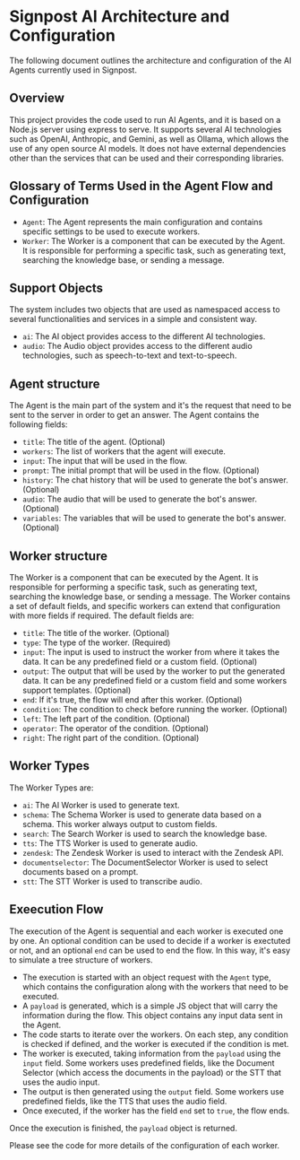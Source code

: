 
# Signpost AI Architecture and Configuration
The following document outlines the architecture and configuration of the AI Agents currently used in Signpost.

## Overview

This project provides the code used to run AI Agents, and it is based on a Node.js server using express to serve.
It supports several AI technologies such as OpenAI, Anthropic, and Gemini, as well as Ollama, which allows the use of any open source AI models.
It does not have external dependencies other than the services that can be used and their corresponding libraries.

## Glossary of Terms Used in the Agent Flow and Configuration

* `Agent`: The Agent represents the main configuration and contains specific settings to be used to execute workers.
* `Worker`: The Worker is a component that can be executed by the Agent. It is responsible for performing a specific task, such as generating text, searching the knowledge base, or sending a message.

## Support Objects

The system includes two objects that are used as namespaced access to several functionalities and services in a simple and consistent way.

* `ai`: The AI object provides access to the different AI technologies.
* `audio`: The Audio object provides access to the different audio technologies, such as speech-to-text and text-to-speech.

## Agent structure

The Agent is the main part of the system and it's the request that need to be sent to the server in order to get an answer.
The Agent contains the following fields:

* `title`: The title of the agent. (Optional)
* `workers`: The list of workers that the agent will execute.
* `input`: The input that will be used in the flow.
* `prompt`: The initial prompt that will be used in the flow. (Optional)
* `history`: The chat history that will be used to generate the bot's answer. (Optional)
* `audio`: The audio that will be used to generate the bot's answer. (Optional)
* `variables`: The variables that will be used to generate the bot's answer. (Optional)

## Worker structure

The Worker is a component that can be executed by the Agent. It is responsible for performing a specific task, such as generating text, searching the knowledge base, or sending a message.
The Worker contains a set of default fields, and specific workers can extend that configuration with more fields if required. The default fields are:

* `title`: The title of the worker. (Optional)
* `type`: The type of the worker. (Required)
* `input`: The input is used to instruct the worker from where it takes the data. It can be any predefined field or a custom field. (Optional)
* `output`: The output that will be used by the worker to put the generated data. It can be any predefined field or a custom field and some workers support templates. (Optional)
* `end`: If it's true, the flow will end after this worker. (Optional)
* `condition`: The condition to check before running the worker. (Optional)
* `left`: The left part of the condition. (Optional)
* `operator`: The operator of the condition. (Optional)
* `right`: The right part of the condition. (Optional)

## Worker Types

The Worker Types are:

* `ai`: The AI Worker is used to generate text.
* `schema`: The Schema Worker is used to generate data based on a schema. This worker always output to custom fields.
* `search`: The Search Worker is used to search the knowledge base. 
* `tts`: The TTS Worker is used to generate audio.
* `zendesk`: The Zendesk Worker is used to interact with the Zendesk API.
* `documentselector`: The DocumentSelector Worker is used to select documents based on a prompt.
* `stt`: The STT Worker is used to transcribe audio.
 
## Exeecution Flow

The execution of the Agent is sequential and each worker is executed one by one. An optional condition can be used to decide if a worker is exectuted or not,
and an optional `end` can be used to end the flow. In this way, it's easy to simulate a tree structure of workers.

* The execution is started with an object request with the `Agent` type, which contains the configuration along with the workers that need to be executed.
* A `payload` is generated, which is a simple JS object that will carry the information during the flow. This object contains any input data sent in the Agent.
* The code starts to iterate over the workers. On each step, any condition is checked if defined, and the worker is executed if the condition is met.
* The worker is executed, taking information from the `payload` using the `input` field. Some workers uses predefined fields, like the Document Selector (which access the documents in the payload) or the STT that uses the audio input.
* The output is then generated using the `output` field. Some workers use predefined fields, like the TTS that uses the audio field.
* Once executed, if the worker has the field `end` set to `true`, the flow ends.

Once the execution is finished, the `payload` object is returned.

Please see the code for more details of the configuration of each worker.










